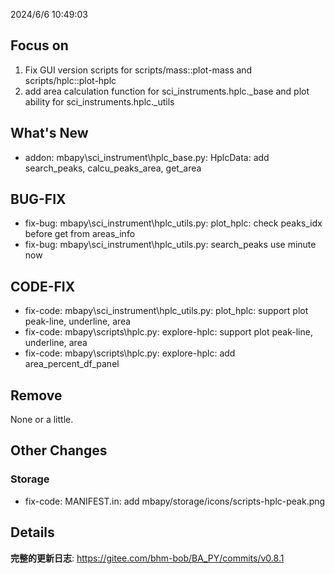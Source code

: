<!--
 * @Date: 2024-06-06 10:49:33
 * @LastEditors: BHM-Bob 2262029386@qq.com
 * @LastEditTime: 2024-06-06 10:52:21
 * @Description: 
-->
2024/6/6 10:49:03


## Focus on  
1. Fix GUI version scripts for scripts/mass::plot-mass and scripts/hplc::plot-hplc  
2. add area calculation function for sci_instruments.hplc._base and plot ability for sci_instruments.hplc._utils
  
  
## What's New  
- addon: mbapy\sci_instrument\hplc\_base.py: HplcData: add search_peaks, calcu_peaks_area, get_area    
  
  
## BUG-FIX  
- fix-bug: mbapy\sci_instrument\hplc\_utils.py: plot_hplc: check peaks_idx before get from areas_info  
- fix-bug: mbapy\sci_instrument\hplc\_utils.py: search_peaks use minute now  
  
  
## CODE-FIX 
- fix-code: mbapy\sci_instrument\hplc\_utils.py: plot_hplc: support plot peak-line, underline, area  
- fix-code: mbapy\scripts\hplc.py: explore-hplc: support plot peak-line, underline, area  
- fix-code: mbapy\scripts\hplc.py: explore-hplc: add area_percent_df_panel    
  
  
## Remove  
None or a little.  
  
  
## Other Changes  
### Storage  
- fix-code: MANIFEST.in: add mbapy/storage/icons/scripts-hplc-peak.png  
  
  
## Details  
**完整的更新日志**: https://gitee.com/bhm-bob/BA_PY/commits/v0.8.1   

